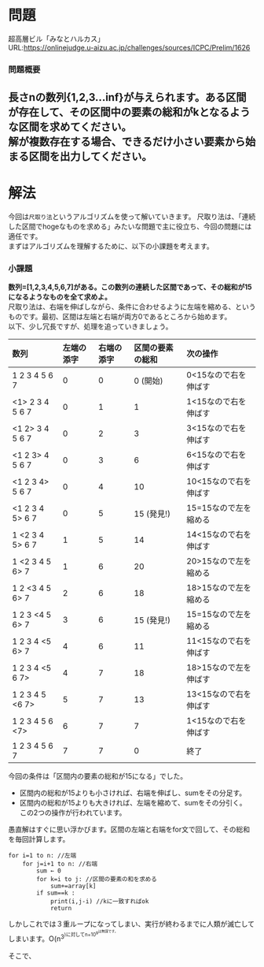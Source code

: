# 問題
超高層ビル「みなとハルカス」    
URL:https://onlinejudge.u-aizu.ac.jp/challenges/sources/ICPC/Prelim/1626  

### 問題概要
長さnの数列{1,2,3...inf}が与えられます。ある区間が存在して、その区間中の要素の総和がkとなるような区間を求めてください。  
解が複数存在する場合、できるだけ小さい要素から始まる区間を出力してください。  
---
# 解法
今回は`尺取り法`というアルゴリズムを使って解いていきます。
尺取り法は、「連続した区間でhogeなものを求める」みたいな問題で主に役立ち、今回の問題には適任です。  
まずはアルゴリズムを理解するために、以下の小課題を考えます。
### 小課題
**数列=[1,2,3,4,5,6,7]がある。この数列の連続した区間であって、その総和が15になるようなものを全て求めよ。**  
尺取り法は、右端を伸ばしながら、条件に合わせるように左端を縮める、というものです。最初、区間は左端と右端が両方0であるところから始めます。  
以下、少し冗長ですが、処理を追っていきましょう。  

| 数列 | 左端の添字 | 右端の添字 | 区間の要素の総和 |  次の操作|  
|:----|:----|:----|:----|:---|  
| 1 2 3 4 5 6 7    | 0| 0 | 0 (開始)| 0<15なので右を伸ばす|  
| <1> 2 3 4 5 6 7  | 0 | 1 | 1 | 1<15なので右を伸ばす|  
|<1 2> 3 4 5 6 7  |0 |2| 3 | 3<15なので右を伸ばす|  
|<1 2 3> 4 5 6 7  |0 |3 |6|6<15なので右を伸ばす|  
|<1 2 3 4> 5 6 7  |0 |4 |10|10<15なので右を伸ばす|
|<1 2 3 4 5> 6 7  |0 |5 |15 (発見!)|15=15なので左を縮める|  
|1 <2 3 4 5> 6 7  |1 |5 |14|14<15なので右を伸ばす|  
|1 <2 3 4 5 6> 7  |1 |6 |20|20>15なので左を縮める|  
|1 2 <3 4 5 6> 7  |2 |6 |18|18>15なので左を縮める|  
|1 2 3 <4 5 6> 7  |3 |6 |15 (発見!)|15=15なので左を縮める|  
|1 2 3 4 <5 6> 7  |4 |6 |11|11<15なので右を伸ばす|  
|1 2 3 4 <5 6 7>  |4 |7 |18|18>15なので左を伸ばす|  
|1 2 3 4 5 <6 7>  |5 |7 |13|13<15なので右を伸ばす|  
|1 2 3 4 5 6 <7>  |6 |7 |7|1<15なので右を伸ばす|  
|1 2 3 4 5 6 7    |7 |7 |0|終了|  

今回の条件は「区間内の要素の総和が15になる」でした。 
* 区間内の総和が15よりも小さければ、右端を伸ばし、sumをその分足す。  
* 区間内の総和が15よりも大きければ、左端を縮めて、sumをその分引く。  
この2つの操作が行われています。  




愚直解はすぐに思い浮かびます。区間の左端と右端をfor文で回して、その総和を毎回計算します。  
~~~
for i=1 to n: //左端
    for j=i+1 to n: //右端
        sum ← 0
        for k=i to j: //区間の要素の和を求める
            sum+=array[k]
        if sum==k :
            print(i,j-i) //kに一致すればok
            return
~~~
しかしこれでは３重ループになってしまい、実行が終わるまでに人類が滅亡してしまいます。O(n<sup>3<sup>)に対してn=10<sup>9<sup>は無謀です。

そこで、


